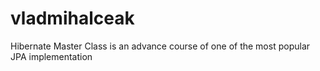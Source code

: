 # vladmihalceak
Hibernate Master Class is an advance course of one of the most popular JPA implementation

